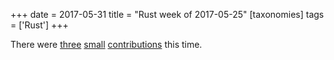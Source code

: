 +++
date = 2017-05-31
title = "Rust week of 2017-05-25"
[taxonomies]
tags = ['Rust']
+++

There were [three][] [small][] [contributions] this time.

  [three]: https://github.com/TyOverby/bincode/pull/186
  [small]: https://github.com/TyOverby/bincode/pull/187
  [contributions]: https://github.com/TyOverby/bincode/pull/188
